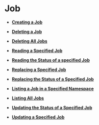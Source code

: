 # Job<a name="cce_02_0156"></a>

-   **[Creating a Job](creating-a-job.md)**  

-   **[Deleting a Job](deleting-a-job.md)**  

-   **[Deleting All Jobs](deleting-all-jobs.md)**  

-   **[Reading a Specified Job](reading-a-specified-job.md)**  

-   **[Reading the Status of a specified Job](reading-the-status-of-a-specified-job.md)**  

-   **[Replacing a Specified Job](replacing-a-specified-job.md)**  

-   **[Replacing the Status of a Specified Job](replacing-the-status-of-a-specified-job.md)**  

-   **[Listing a Job in a Specified Namespace](listing-a-job-in-a-specified-namespace.md)**  

-   **[Listing All Jobs](listing-all-jobs.md)**  

-   **[Updating the Status of a Specified Job](updating-the-status-of-a-specified-job.md)**  

-   **[Updating a Specified Job](updating-a-specified-job.md)**  


